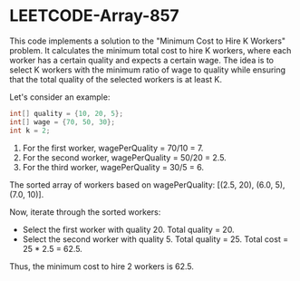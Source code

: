 # LEETCODE-Array-857
This code implements a solution to the "Minimum Cost to Hire K Workers" problem. It calculates the minimum total cost to hire K workers, where each worker has a certain quality and expects a certain wage. The idea is to select K workers with the minimum ratio of wage to quality while ensuring that the total quality of the selected workers is at least K.

Let's consider an example:

```java
int[] quality = {10, 20, 5};
int[] wage = {70, 50, 30};
int k = 2;
```

1. For the first worker, wagePerQuality = 70/10 = 7.
2. For the second worker, wagePerQuality = 50/20 = 2.5.
3. For the third worker, wagePerQuality = 30/5 = 6.

The sorted array of workers based on wagePerQuality: [(2.5, 20), (6.0, 5), (7.0, 10)].

Now, iterate through the sorted workers:

- Select the first worker with quality 20. Total quality = 20.
- Select the second worker with quality 5. Total quality = 25. Total cost = 25 * 2.5 = 62.5.

Thus, the minimum cost to hire 2 workers is 62.5.
